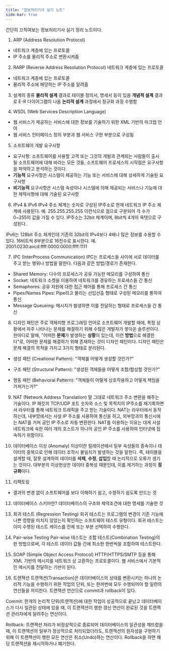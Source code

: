 ```yaml
---
title: "정보처리기사 실기 노트"
side-bar: true
---
```


간단히 끄적여보는 정보처리기사 실기 정리 노트이다.

1. ARP (Address Resolution Protocol)
- 네트워크 계층에 있는 프로토콜
- IP 주소를 물리적 주소로 변환시켜줌

2. RARP (Reverse Address Resolution Protocol)
네트워크 계층에 있는 프로토콜
- 네트워크 계층에 있는 프로토콜
- 물리적 주소에 해당하는 IP 주소를 알려줌

3. 설계의 종류
<b>물리적 설계</b> 결과로 테이블 정의서, 명세서 등이 있음
<b>개념적 설계</b> 결과로 E-R 다이어그램이 나옴
<b>논리적 설계</b> 과정에서 정규화 과정 수행함

4. WSDL (Web Services Description Language)
- 웹 서비스가 제공하는 서비스에 대한 정보를 기술하기 위한 XML 기반의 마크업 언어
- 웹 서비스 인터페이스 정의 부분과 웹 서비스 구현 부분으로 구성됨

5. 소프트웨어 개발 요구사항
- 요구사항: 소프트웨어를 사용할 고객 또는 그것의 개발과 관계되는 사람들이 출시 될 소프트웨어에 대해 바라는 모든 것들, 소프트웨어 프로세스의 시작점은 요구사항을 파악하고 분석하는 것이다.
- <b>기능적</b> 요구사항은 시스템이 제공하는 기능 또는 서비스에 대해 상세하게 기술된 요구사항
- <b>비기능적</b> 요구사항은 시스템 속성이나 시스템에 의해 제공되는 서비스나 기능에 대한 제약사항에 대해 기술된 요구사항

6. IPv4 & IPv6
IPv4 주소 체계는 숫자로 구성된 IP주소로 현재 네트워크 IP 주소 체계에 사용된다. 예. 255.255.255.255 이런식으로 점으로 구분되어 각 수가 0~255의 값을 가질 수 있다.
IP주소는 32bit 체계이며, 8bit씩 4개의 옥텟으로 구성된다.

IPv6는 128bit 주소 체계인데 기존의 32bit의 IPv4보다 4배나 많은 정보를 수용할 수 있다.
16비트씩 8부분으로 16진수로 표시한다. 예. 2001:0230:avcd:ffff:0000:0000:ffff:1111

7. IPC (InterProcess Communication)
IPC는 프로세스들 사이에 서로 데이터를 주고 받는 행위나 방법을 말한다. 다음과 같은 방법/경로가 존재한다.
- Shared Memory: 다수의 프로세스가 공유 가능한 메모리를 구성하여 통신
- Socket: 네트워크 소켓을 이용하여 네트워크를 경유하는 프로세스들 간 통신
- Semaphores: 공유 자원에 대한 접근 제어를 통해 프로세스 간 통신
- Pipes/Names Pipes: Pipe라고 불리는 선입선출 형태로 구성된 메모리를 통하여 통신
- Message Queueing: 메시지가 발생하면 이를 전달하는 형태로 프로세스들 간 통신

8. 디자인 패턴은 주로 객체지향 프로그래밍 언어로 소프트웨어 개발할 때에, 특정 상황에서 자주 나타나는 문제를 해결하기 위해 수많은 개발자가 쌓아온 솔루션이다.
한마디로 말해, "어떠한 **문제**가 발생하는 **상황**이 있는데, 이런 **방법**으로 해결한다"로, 어떠한 문제를 해결하기 위해 존재하는 것이 디자인 패턴이다.
디자인 패턴은 문제 해결의 목적을 가지고 3가지 형태로 분리된다.

- 생성 패턴 (Creational Pattern): "객체를 어떻게 생성할 것인가?"

- 구조 패턴 (Structural Pattern): "생성된 객체들을 어떻게 조합/합성할 것인가?"

- 행동 패턴 (Behavioral Pattern): "객체들이 어떻게 상호작용하고 어떻게 책임을 가져가는가?"

9. NAT (Network Address Translation)
말 그대로 네트워크 주소 변환을 해주는 기술이다. IP 패킷의 TCP/UDP 포트 숫자와 소스 및 목적지의 IP주소를 재기록하면서 라우터를 통해 네트워크 트래픽을 주고 받는 기술이다.
NAT는 라우터에서 동작하는데, 내부망에서는 사설 IP 주소를 사용하여 통신을 하고, 외부망과의 통신시에는 NAT를 거쳐 공인 IP 주소로 자동 변환한다. NAT를 이용하는 이유는 대게 사설 네트워크에 속한 여러 개의 호스트가 하나의 공인 IP 주소를 사용하여 인터넷에 접속하기 위함이다.

10. 데이터베이스 이상 (Anomaly)
이상이란 릴레이션에서 일부 속성들의 종속이나 데이터의 중복으로 인해 데이터 조작시 불일치가 발생하는 것을 말한다.
즉, 테이블을 설계할 때, 잘못 설계하여 데이터를 **삭제**, **수정**, **삽입**할 때 논리적으로 오류가 생기는 것이다.
대부분의 이상현상은 데이터 중복성 때문인데, 이를 제거하는 과정이 **정규화**이다.

11. 리팩토링
- 결과의 변경 없이 소프트웨어를 보다 이해하기 쉽고, 수정하기 쉽도록 만드는 것

12. 데이터베이스 스키마란?
데이터베이스의 구조와 제약조건에 대한 명세를 기술한 것

13. 회귀 테스트 (Regression Testing)
회귀 테스트는 프로그램의 변경이 기존 기능에 나쁜 영향을 미치지 않았는지 확인하는 소프트웨어 테스트 유형이다. 회귀 테스트는 이미 수행된 테스트 케이스를 전체 또는 부분 선택하여 수행한다.

14. Pair-wise Testing
Pair-wise 테스트는 조합 테스트(Combination Testing)의 한 방법으로써, 각 테스트 데이터 값들 간에 최소한 한번씩을 조합하여 테스트한다.

15. SOAP (Simple Object Access Protocol)
HTTP/HTTPS/SMTP 등을 통해 XML 기반의 메시지를 네트워크 상 교환하는 프로토콜이다. 웹 서비스에서 기본적인 메시지를 전달하는 기반이 된다.

16. 트랜잭션
트랜잭션(Transaction)은 데이터베이스의 상태를 변환시키는 하나의 논리적 기능을 수행하기 위한 작업의 단위, 또는 한꺼번에 모두 수행되어야 할 일련의 연산들을 의미한다.
트랜잭션 연산으로 commit과 rollback이 있다.

Commit: 한개의 논리적 단위(트랜잭션)에 대한 작업이 성공적으로 끝났고 데이터베이스가 다시 일관된 상태에 있을 때, 이 트랜잭션이 행한 갱신 연산이 완료된 것을 트랜잭션 관리자에게 알려주는 연산이다.

Rollback: 트랜잭션 처리가 비정상적으로 종료되어 데이터베이스의 일관성을 꺠뜨렸을 때, 이 트랜잭션의 일부가 정상적으로 처리되었더라도, 트랜잭션의 원자성을 구현하기 위해 이 트랜잭션이 행한 모든 연산은 취소(Undo)하는 연산이다. Rollback을 하면 해당 트랜잭션을 재시작하거나 폐기한다.